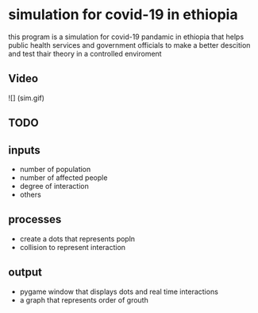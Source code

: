 
# simulation for covid-19 in ethiopia


this program is a simulation for covid-19 pandamic in ethiopia
that helps public health services and government officials
to make a better descition and test thair theory in a controlled enviroment


## Video

![] (sim.gif)

## TODO

inputs
------
* number of population
* number of affected people
* degree of interaction
* others

processes
---------
* create a dots that represents popln
* collision to represent interaction


output
------

* pygame window that displays dots and real time interactions
* a graph that represents order of grouth








